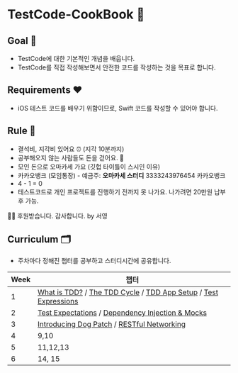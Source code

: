 # TestCode-CookBook 🍣 

## Goal 🌟

- TestCode에 대한 기본적인 개념을 배웁니다.
- TestCode를 직접 작성해보면서 안전한 코드를 작성하는 것을 목표로 합니다. 

## Requirements ❤️

- iOS 테스트 코드를 배우기 위함이므로, Swift 코드를 작성할 수 있어야 합니다. 

## Rule 📌

- 결석비, 지각비 있어요 ⏰ (지각 10분까지)
- 공부해오지 않는 사람들도 돈을 걷어요. 💸
- 모인 돈으로 오마카세 가요 (깃헙 타이틀이 스시인 이유)
- 카카오뱅크 (모임통장) - 예금주: **오마카세 스터디** 3333243976454 카카오뱅크
- 4 - 1 = 0
- 테스트코드로 개인 프로젝트를 진행하기 전까지 못 나가요. 나가려면 20만원 납부 후 가능.

🙇‍♀️ 후원받습니다. 감사합니다. by 서영

## Curriculum 🗂

- 주차마다 정해진 챕터를 공부하고 스터디시간에 공유합니다. 

| Week  | 챕터                                                                  |
| ----- | -------------------------------------------------------------------- |
| 1     | [What is TDD?](https://www.raywenderlich.com/books/ios-test-driven-development-by-tutorials/v2.0/chapters/1-what-is-tdd) / [The TDD Cycle](https://www.raywenderlich.com/books/ios-test-driven-development-by-tutorials/v2.0/chapters/2-the-tdd-cycle) / [TDD App Setup](https://www.raywenderlich.com/books/ios-test-driven-development-by-tutorials/v2.0/chapters/3-tdd-app-setup)  / [Test Expressions](https://www.raywenderlich.com/books/ios-test-driven-development-by-tutorials/v2.0/chapters/4-test-expressions) |
| 2     | [Test Expectations](https://www.raywenderlich.com/books/ios-test-driven-development-by-tutorials/v2.0/chapters/5-test-expectations#toc-chapter-010-anchor-004) / [Dependency Injection & Mocks](https://www.raywenderlich.com/books/ios-test-driven-development-by-tutorials/v2.0/chapters/6-dependency-injection-mocks)            |
| 3     | [Introducing Dog Patch](https://www.raywenderlich.com/books/ios-test-driven-development-by-tutorials/v2.0/chapters/7-introducing-dog-patch) / [RESTful Networking](https://www.raywenderlich.com/books/ios-test-driven-development-by-tutorials/v2.0/chapters/8-restful-networking)                                                               |
| 4     | 9,10                                                                 |
| 5     | 11,12,13                                                             |
| 6     | 14, 15                                                               |
